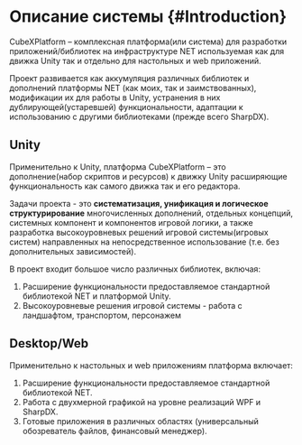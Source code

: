 # Описание системы {#Introduction}
CubeXPlatform – комплексная платформа(или система) для разработки приложений/библиотек на инфраструктуре NET используемая как для движка Unity так и отдельно для настольных и web приложений.

Проект развивается как аккумуляция различных библиотек и дополнений платформы NET (как моих, так и заимствованных), модификации их для работы в Unity, устранения в них дублирующей(устаревшей) функциональности, адаптации к использованию с другими библиотеками (прежде всего SharpDX).

## Unity
Применительно к Unity, платформа CubeXPlatform – это дополнение(набор скриптов и ресурсов) к движку Unity расширяющие функциональность как самого движка так и его редактора.
 
Задачи проекта - это **систематизация, унификация и логическое структурирование** многочисленных дополнений, отдельных концепций, системных компонент и компонентов игровой логики, а также разработка высокоуровневых решений игровой системы(игровых систем) направленных на непосредственное использование (т.е. без дополнительных зависимостей). 

В проект входит большое число различных библиотек, включая:
1. Расширение функциональности предоставляемое стандартной библиотекой NET и платформой Unity.
2. Высокоуровневые решения игровой системы - работа с ландшафтом, транспортом, персонажем

## Desktop/Web
Применительно к настольных и web приложениям платформа включает:
1. Расширение функциональности предоставляемое стандартной библиотекой NET.
2. Работа с двухмерной графикой на уровне реализаций WPF и SharpDX.
3. Готовые приложения в различных областях (универсальный обозреватель файлов, финансовый менеджер).
